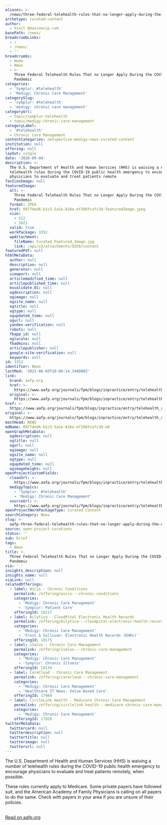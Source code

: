 ```yaml
---
aliases: >-
  /news/three-federal-telehealth-rules-that-no-longer-apply-during-the-covid-19-pandemic
archetype: curated-content
author:
  - Vinit @maxinovip.com
basePath: /news/
breadcrumbLinks:
  - /
  - /news/
  - ''
breadcrumbs:
  - Home
  - News
  - >-
    Three Federal Telehealth Rules That no Longer Apply During the COVID-19
    Pandemic
categories:
  - 'Symplur: #telehealth'
  - 'Medigy: Chronic Care Management'
categorySlug:
  - 'symplur: #telehealth'
  - 'medigy: chronic care management'
categoryUrl:
  - topic/symplur-telehealth
  - topic/medigy-chronic-care-management
categoryLabel:
  - '#telehealth'
  - Chronic Care Management
contentCategories: netspective-medigy-news-curated-content
institution: null
offering: null
layOut: single
date: '2020-09-04'
description: >-
  The U.S. Department of Health and Human Services (HHS) is waiving a number of
  telehealth rules during the COVID-19 public health emergency to encourage
  physicians to evaluate and treat patients remote
favIconImage: null
featuredImage:
  alt: >-
    Three Federal Telehealth Rules That no Longer Apply During the COVID-19
    Pandemic
  format: JPEG
  href: 09774ed6-b1c5-5a1e-816e-ef198fcafc39-featuredImage.jpeg
  size:
    - 512
    - 1021
  valid: true
  workPackage: 3352
  wpAttachment:
    fileName: Curated_Featured_Image.jpg
    link: /api/v3/attachments/9258/content
featuredPdf: null
htmlMetaData:
  author: null
  description: null
  generator: null
  viewport: null
  articlemodified_time: null
  articlepublished_time: null
  msvalidate.01: null
  ogdescription: null
  ogimage: null
  ogsite_name: null
  ogtitle: null
  ogtype: null
  ogupdated_time: null
  ogurl: null
  yandex-verification: null
  robots: null
  fbapp_id: null
  oglocale: null
  fbadmins: null
  articlepublisher: null
  google-site-verification: null
  keywords: null
id: 3352
identifier: News
lastMod: '2021-06-03T10:06:14.340000Z'
link:
  brand: aafp.org
  href: >-
    https://www.aafp.org/journals/fpm/blogs/inpractice/entry/telehealth_rules_waived.html
  original: >-
    https://www.aafp.org/journals/fpm/blogs/inpractice/entry/telehealth_rules_waived.html
href: >-
  https://www.aafp.org/journals/fpm/blogs/inpractice/entry/telehealth_rules_waived.html
original: >-
  https://www.aafp.org/journals/fpm/blogs/inpractice/entry/telehealth_rules_waived.html
mastHead: NEWS
mdName: 09774ed6-b1c5-5a1e-816e-ef198fcafc39.md
openGraphMetaData:
  ogdescription: null
  ogtitle: null
  ogurl: null
  ogimage: null
  ogsite_name: null
  ogtype: null
  ogupdated_time: null
  ogimageheight: null
openProjectCustomFields:
  cleanUrl: >-
    https://www.aafp.org/journals/fpm/blogs/inpractice/entry/telehealth_rules_waived.html
  medigyTopics:
    - 'Symplur: #telehealth'
    - 'Medigy: Chronic Care Management'
  sourceUrl: >-
    https://www.aafp.org/journals/fpm/blogs/inpractice/entry/telehealth_rules_waived.html
openProjectWorkPackageType: Curated Content
searchCategory: News
slug: >-
  aafp-three-federal-telehealth-rules-that-no-longer-apply-during-the-covid-19-pandemic
source: open-project-curations
status: ''
sub: brief
tags:
  - News
title: >-
  Three Federal Telehealth Rules That no Longer Apply During the COVID-19
  Pandemic
via: ' '
insights_description: null
insights_name: null
viaLink: null
relatedOfferings:
  - label: WiCis - Chronic Conditions
    permalink: /offering/wicis---chronic-conditions
    categories:
      - 'Medigy: Chronic Care Management'
      - 'Symplur: Patient Care'
    offeringId: 18217
  - label: Bilytica - CloudPital Electronic Health Records
    permalink: /offering/bilytica---cloudpital-electronic-health-records
    categories:
      - 'Medigy: Chronic Care Management'
      - 'Frost & Sullivan: Electronic Health Records (EHRs)'
    offeringId: 18175
  - label: iSalus - Chronic Care Management
    permalink: /offering/isalus---chronic-care-management
    categories:
      - 'Medigy: Chronic Care Management'
      - 'Symplur: Chronic Illness'
    offeringId: 18134
  - label: CareCloud - Chronic Care Management
    permalink: /offering/carecloud---chronic-care-management
    categories:
      - 'Medigy: Chronic Care Management'
      - 'Healthcare IT News: Value-Based Care'
    offeringId: 17984
  - label: CircleLink Health - Medicare Chronic Care Management
    permalink: /offering/circlelink-health---medicare-chronic-care-management
    categories:
      - 'Medigy: Chronic Care Management'
    offeringId: 17926
twitterMetaData:
  twittercard: null
  twitterdescription: null
  twittertitle: null
  twitterimage: null
  twitterurl: null
---
```

<p>The U.S. Department of Health and Human Services (HHS) is waiving a number of telehealth rules during the COVID-19 public health emergency to encourage physicians to evaluate and treat patients remotely, when possible.</p><p>These rules currently apply to Medicare. Some private payers have followed suit, and the American Academy of Family Physicians is calling on all payers to do the same. Check with payers in your area if you are unsure of their policies.</p><p><br><a href="https://www.aafp.org/journals/fpm/blogs/inpractice/entry/telehealth_rules_waived.html">Read on aafp.org</a></p>
